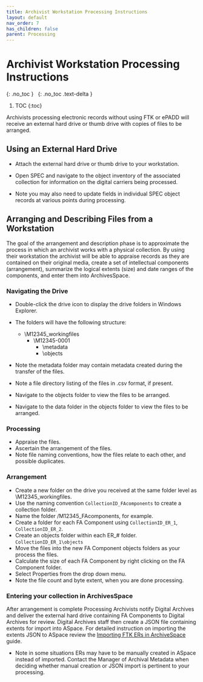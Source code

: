 ```yaml
---
title: Archivist Workstation Processing Instructions
layout: default
nav_order: 7
has_children: false
parent: Processing
---
```


# Archivist Workstation Processing Instructions
{: .no_toc }
&nbsp;
{: .no_toc .text-delta }
1. TOC
{:toc}

Archivists processing electronic records without using FTK or ePADD will receive an external hard drive or thumb drive with copies of files to be arranged.  

## Using an External Hard Drive

* Attach the external hard drive or thumb drive to your workstation.  

<!--*Will need to add new language around SPEC updates*-->
* Open SPEC and navigate to the object inventory of the associated collection for information on the digital carriers being processed.

* Note you may also need to update fields in individual SPEC object records at various points during processing.  

## Arranging and Describing Files from a Workstation

The goal of the arrangement and description phase is to approximate the
process in which an archivist works with a physical collection. By using
their workstation the archivist will be able to appraise records as they are contained
on their original media, create a set of intellectual components
(arrangement), summarize the logical extents (size) and date ranges of
the components, and enter them into ArchivesSpace.

### Navigating the Drive

* Double-click the drive icon to display the drive folders in Windows Explorer.
* The folders will have the following structure:  
    * \M12345_workingfiles
		* \M12345-0001
			* \metadata
			* \objects 
        
* Note the metadata folder may contain metadata created during the transfer of the files.  
* Note a file directory listing of the files in .csv format, if present.
* Navigate to the objects folder to view the files to be arranged.  
* Navigate to the data folder in the objects folder to view the files to be arranged.
<!--* Note manifest.txt files contain a directory listing. --> 

### Processing  

* Appraise the files.  
* Ascertain the arrangement of the files.
* Note file naming conventions, how the files relate to each other, and  possible duplicates.

### Arrangement  

* Create a new folder on the drive you received at the same folder level as \M12345_workingfiles.  
* Use the naming convention ```CollectionID_FAcomponents``` to create a collection folder.  
* Name the folder /M12345_FAcomponents, for example.  
* Create a folder for each FA Component using ```CollectionID_ER_1```, ```CollectionID_ER_2```.  
* Create an objects folder within each ER_# folder. ```CollectionID_ER_1\objects```
* Move the files into the new FA Component objects folders as your process the files.
* Calculate the size of each FA Component by right clicking on the FA Component folder.
* Select Properties from the drop down menu.  
* Note the file count and byte extent, when you are done processing.  

### Entering your collection in ArchivesSpace
After arrangement is complete Processing Archivists notify Digital Archives and deliver the external hard drive containing FA Components to Digital Archives for review.  Digital Archives staff then create a JSON file containing extents for import into ASpace. For detailed instruction on importing the extents JSON to ASpace review the [Importing FTK ERs in ArchiveSpace](https://docs.google.com/document/d/1BVMaDOzdcPFIht5yN5V16zmsnjMTwG_3e73HPTdVzSg/edit) guide.

* Note in some situations ERs may have to be manually created in ASpace instead of imported. Contact the Manager of Archival Metadata when deciding whether manual creation or JSON import is pertinent to your processing.
